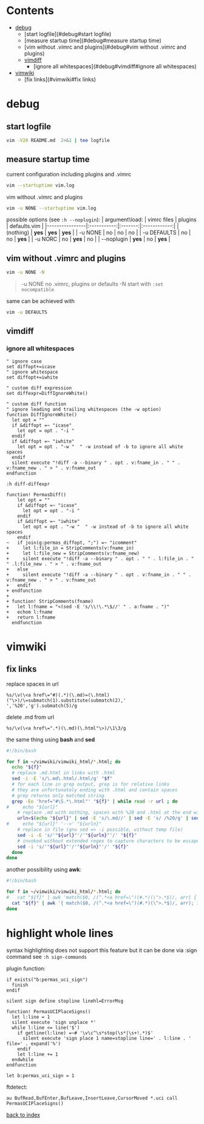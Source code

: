 # Contents

- [debug](#debug)
    - [start logfile](#debug#start logfile)
    - [measure startup time](#debug#measure startup time)
    - [vim without .vimrc and plugins](#debug#vim without .vimrc and plugins)
    - [vimdiff](#debug#vimdiff)
        - [ignore all whitespaces](#debug#vimdiff#ignore all whitespaces)
- [vimwiki](#vimwiki)
    - [fix links](#vimwiki#fix links)

# debug
## start logfile
```bash
vim -V20 README.md  2>&1 | tee logfile
```

## measure startup time
current configuration including plugins and .vimrc
```bash
vim --startuptime vim.log
```

vim without .vimrc and plugins
```bash
vim -u NONE --startuptime vim.log
```

possible options (see `:h --noplugin`):
| argument\load: | vimrc files | plugins | defaults.vim |
|----------------|:-----------:|:-------:|:------------:|
| (nothing)      |   **yes**   | **yes** |   **yes**    |
| -u NONE        |     no      |   no    |      no      |
| -u DEFAULTS    |     no      |   no    |   **yes**    |
| -u NORC        |     no      | **yes** |      no      |
| --noplugin     |   **yes**   |   no    |   **yes**    |

## vim without .vimrc and plugins
```bash
vim -u NONE -N
```
> -u NONE   no .vimrc, plugins or defaults
> -N	    start with `:set nocompatible`

same can be achieved with
```bash
vim -u DEFAULTS
```

## vimdiff
### ignore all whitespaces

```vim
" ignore case
set diffopt+=icase
" ignore whitespace
set diffopt+=iwhite

" custom diff expression
set diffexpr=DiffIgnoreWhite()

" custom diff function
" ignore leading and trailing whitespaces (the -w option)
function DiffIgnoreWhite()
  let opt = ""
  if &diffopt =~ "icase"
    let opt = opt . "-i "
  endif
  if &diffopt =~ "iwhite"
    let opt = opt . "-w "  " -w instead of -b to ignore all white spaces
  endif
  silent execute "!diff -a --binary " . opt . v:fname_in . " " . v:fname_new . " > " . v:fname_out
endfunction
```

`:h diff-diffexpr`

```vim
function! PermasDiff()                                                                                                                                                                                                                                          
    let opt = ""                                                                 
    if &diffopt =~ "icase"                                                       
      let opt = opt . "-i "                                                      
    endif                                                                        
    if &diffopt =~ "iwhite"                                                      
      let opt = opt . "-w "  " -w instead of -b to ignore all white spaces          
    endif                                                                        
~   if join(g:permas_diffopt, ";") =~ "icomment"                                 
+     let l:file_in = StripComments(v:fname_in)                                  
+     let l:file_new = StripComments(v:fname_new)                                
+     silent execute "!diff -a --binary " . opt . " " . l:file_in . " " .l:file_new . " > " . v:fname_out
+   else                                                                         
+     silent execute "!diff -a --binary " . opt . v:fname_in . " " . v:fname_new . " > " . v:fname_out
+   endif                                                                        
+ endfunction                                                                    
+                                                                                
+ function! StripComments(fname)                                                 
+   let l:fname = "<(sed -E 's/\\!\.*\$//' " . a:fname . ")"                     
+   echom l:fname                                                                
+   return l:fname                                                               
  endfunction
```

# vimwiki
## fix links
replace spaces in url
```vim
%s/\v(\<a href\="#)(.*)(\.md)=(\.html)("\>)/\=submatch(1).substitute(submatch(2),' ','%20','g').submatch(5)/g
```

delete .md from url
```vim
%s/\v(\<a href\=".*)(\.md)(\.html"\>)/\1\3/g
```

the same thing using **bash** and **sed**
```bash
#!/bin/bash

for f in ~/vimwiki/vimwiki_html/*.html; do
  echo "${f}"
  # replace .md.html in links with .html
  sed -i -E 's/\.md\.html/.html/g' "$f"
  # for each line in grep output, grep is for relative links
  # they are unfortunately ending with .html and contain spaces
  # grep returns only matched string
  grep -Eo 'href="#\S.*\.html"' "${f}" | while read -r url ; do
#     echo "${url}"
    # replace .md with nothing, spaces with %20 and .html at the end with nothing
    urln=$(echo "${url}" | sed -E 's/\.md//' | sed -E 's/ /%20/g' | sed -E 's/\.html"/"/')
#     echo "${url}" '-->' "${urln}"
    # replace in file (gnu sed => -i possible, without temp file)
    sed -i -E 's/'"${url}"'/'"${urln}"'/' "${f}"
    # invoked without extended regex to capture characters to be escaped
    sed -i 's/'"${url}"'/'"${urln}"'/' "${f}"
  done
done
```

another possibility using **awk**:
```bash
#!/bin/bash

for f in ~/vimwiki/vimwiki_html/*.html; do
#   cat "${f}" | awk 'match($0, /(^.*<a href=\")(#.*)(\">.*$)/, arr) { gsub(/ /, "%20", arr[2]); gsub(/\.html$/, "", arr[2]); gsub(/\.md/, "", arr[2]); print arr[1] arr[2] arr[3] }'
  cat "${f}" | awk '{ match($0, /(^.*<a href=\")(#.*)(\">.*$)/, arr); if (arr[2] == "") print $0; else { gsub(/ /, "%20", arr[2]); gsub(/\.html$/, "", arr[2]); gsub(/\.md/, "", arr[2]); print arr[1] arr[2] arr[3] }; }' > "${f}"
done
```

# highlight whole lines
syntax highlighting does not support this feature but it can be done via :sign command
see `:h sign-commands`

plugin function:
```vim
if exists("b:permas_uci_sign")                                                 
  finish                                                                       
endif                                                                          
                                                                               
silent sign define stopline linehl=ErrorMsg                                    
                                                                               
function! PermasUCIPlaceSigns()                                                
  let l:line = 1                                                               
  silent execute 'sign unplace *'                                              
  while l:line <= line('$')                                                    
    if getline(l:line) =~# '\v\c^\s*stop(\s*|\s+!.*)$'                         
      silent execute 'sign place 1 name=stopline line=' . l:line . ' file=' . expand('%')
    endif                                                                      
    let l:line += 1                                                            
  endwhile                                                                     
endfunction                                                                    
                                                                               
let b:permas_uci_sign = 1 
```

ftdetect:
```vim
au BufRead,BufEnter,BufLeave,InsertLeave,CursorMoved *.uci call PermasUCIPlaceSigns()
```


[back to index](index.md)
